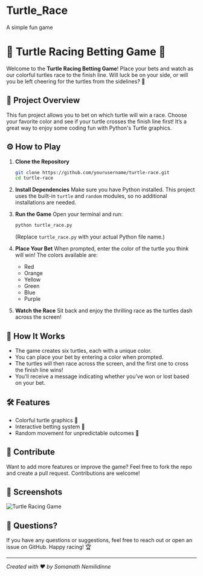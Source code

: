 # Turtle_Race
A simple fun game 


# 🐢 Turtle Racing Betting Game 🎉

Welcome to the **Turtle Racing Betting Game**! Place your bets and watch as our colorful turtles race to the finish line.
Will luck be on your side, or will you be left cheering for the turtles from the sidelines? 🏁

## 🐢 Project Overview

This fun project allows you to bet on which turtle will win a race. Choose your favorite color and see if your turtle crosses the finish line first!
It’s a great way to enjoy some coding fun with Python's Turtle graphics.

## ⚙️ How to Play

1. **Clone the Repository**
   ```bash
   git clone https://github.com/yourusername/turtle-race.git
   cd turtle-race
   ```

2. **Install Dependencies**
   Make sure you have Python installed. This project uses the built-in `turtle` and `random` modules, so no additional installations are needed.

3. **Run the Game**
   Open your terminal and run:
   ```bash
   python turtle_race.py
   ```
   (Replace `turtle_race.py` with your actual Python file name.)

4. **Place Your Bet**
   When prompted, enter the color of the turtle you think will win! The colors available are:
   - Red
   - Orange
   - Yellow
   - Green
   - Blue
   - Purple

5. **Watch the Race**
   Sit back and enjoy the thrilling race as the turtles dash across the screen!

## 🎲 How It Works

- The game creates six turtles, each with a unique color.
- You can place your bet by entering a color when prompted.
- The turtles will then race across the screen, and the first one to cross the finish line wins!
- You’ll receive a message indicating whether you’ve won or lost based on your bet.

## 🛠️ Features

- Colorful turtle graphics 🐢
- Interactive betting system 🎲
- Random movement for unpredictable outcomes 🚀

## 🎉 Contribute

Want to add more features or improve the game? Feel free to fork the repo and create a pull request. Contributions are welcome!

## 📸 Screenshots

![Turtle Racing Game](https://images.velog.io/images/daylee/post/03f1c6f1-4939-4390-8cde-55d984c65c8f/image.png)

## 🤔 Questions?

If you have any questions or suggestions, feel free to reach out or open an issue on GitHub. Happy racing! 🏆

---

*Created with ❤️ by Somanath Nemilidinne*

